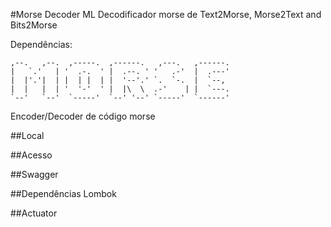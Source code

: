 #Morse Decoder ML
Decodificador morse de Text2Morse, Morse2Text and Bits2Morse

Dependências:


```
,--.   ,--.  ,-----.  ,------.   ,---.   ,------.
|   `.'   | '  .-.  ' |  .--. ' '   .-'  |  .---'
|  |'.'|  | |  | |  | |  '--'.' `.  `-.  |  `--,
|  |   |  | '  '-'  ' |  |\  \  .-'    | |  `---.
`--'   `--'  `-----'  `--' '--' `-----'  `------'
```

Encoder/Decoder de código morse

##Local

##Acesso

##Swagger

##Dependências
Lombok

##Actuator